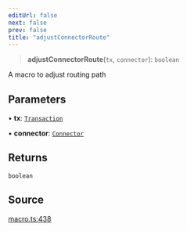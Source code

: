 ```yaml
---
editUrl: false
next: false
prev: false
title: "adjustConnectorRoute"
---
```


> **adjustConnectorRoute**(`tx`, `connector`): `boolean`

A macro to adjust routing path

## Parameters

• **tx**: [`Transaction`](/api-core/classes/transaction/)

• **connector**: [`Connector`](/api-core/classes/connector/)

## Returns

`boolean`

## Source

[macro.ts:438](https://github.com/dgmjs/dgmjs/blob/main/packages/core/src/macro.ts#L438)
